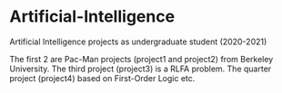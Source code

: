 # Artificial-Intelligence
Artificial Intelligence projects as undergraduate student (2020-2021)

The first 2 are Pac-Man projects (project1 and project2) from Berkeley University.
The third project (project3) is a RLFA problem.
The quarter project (project4) based on First-Order Logic etc.
